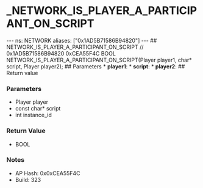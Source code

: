 # _NETWORK_IS_PLAYER_A_PARTICIPANT_ON_SCRIPT

--- ns: NETWORK aliases: ["0x1AD5B71586B94820"] --- ## NETWORK_IS_PLAYER_A_PARTICIPANT_ON_SCRIPT  // 0x1AD5B71586B94820 0xCEA55F4C BOOL NETWORK_IS_PLAYER_A_PARTICIPANT_ON_SCRIPT(Player player1, char* script, Player player2);  ## Parameters * **player1**: * **script**: * **player2**:  ## Return value

### Parameters
* Player player
* const char* script
* int instance_id

### Return Value
* BOOL

### Notes
* AP Hash: 0x0xCEA55F4C
* Build: 323

